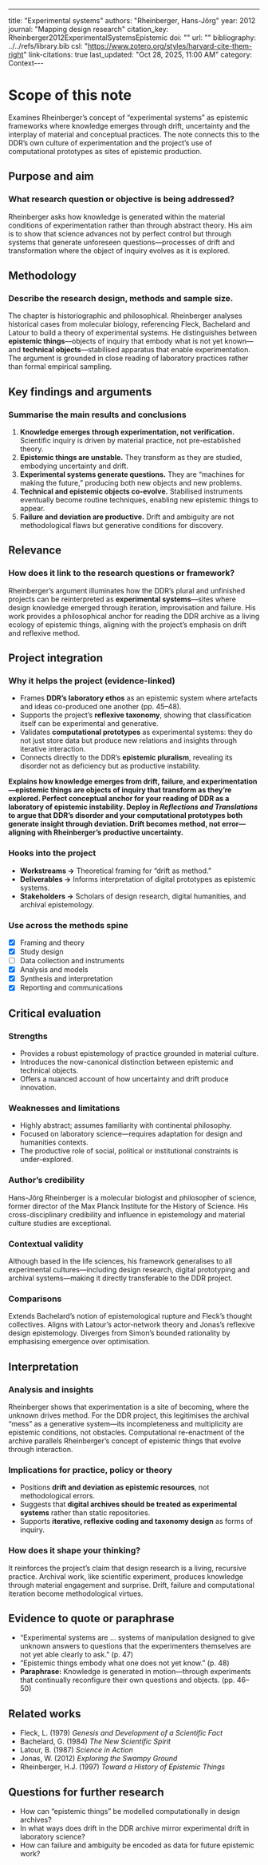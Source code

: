 ---
title: "Experimental systems"
authors: "Rheinberger, Hans-Jörg"
year: 2012
journal: "Mapping design research"
citation_key: Rheinberger2012ExperimentalSystemsEpistemic
doi: ""
url: ""
bibliography: ../../refs/library.bib
csl: "https://www.zotero.org/styles/harvard-cite-them-right"
link-citations: true
last_updated: "Oct 28, 2025, 11:00 AM"
category: Context---
# Scope of this note
Examines Rheinberger’s concept of “experimental systems” as epistemic frameworks where knowledge emerges through drift, uncertainty and the interplay of material and conceptual practices. The note connects this to the DDR’s own culture of experimentation and the project’s use of computational prototypes as sites of epistemic production.

## Purpose and aim
### What research question or objective is being addressed?
Rheinberger asks how knowledge is generated within the material conditions of experimentation rather than through abstract theory. His aim is to show that science advances not by perfect control but through systems that generate unforeseen questions—processes of drift and transformation where the object of inquiry evolves as it is explored.

## Methodology
### Describe the research design, methods and sample size.
The chapter is historiographic and philosophical. Rheinberger analyses historical cases from molecular biology, referencing Fleck, Bachelard and Latour to build a theory of experimental systems. He distinguishes between **epistemic things**—objects of inquiry that embody what is not yet known—and **technical objects**—stabilised apparatus that enable experimentation. The argument is grounded in close reading of laboratory practices rather than formal empirical sampling.

## Key findings and arguments
### Summarise the main results and conclusions
1. **Knowledge emerges through experimentation, not verification.** Scientific inquiry is driven by material practice, not pre-established theory.  
2. **Epistemic things are unstable.** They transform as they are studied, embodying uncertainty and drift.  
3. **Experimental systems generate questions.** They are “machines for making the future,” producing both new objects and new problems.  
4. **Technical and epistemic objects co-evolve.** Stabilised instruments eventually become routine techniques, enabling new epistemic things to appear.  
5. **Failure and deviation are productive.** Drift and ambiguity are not methodological flaws but generative conditions for discovery.

## Relevance
### How does it link to the research questions or framework?
Rheinberger’s argument illuminates how the DDR’s plural and unfinished projects can be reinterpreted as **experimental systems**—sites where design knowledge emerged through iteration, improvisation and failure. His work provides a philosophical anchor for reading the DDR archive as a living ecology of epistemic things, aligning with the project’s emphasis on drift and reflexive method.

## Project integration
### Why it helps the project (evidence-linked)
- Frames **DDR’s laboratory ethos** as an epistemic system where artefacts and ideas co-produced one another (pp. 45–48).  
- Supports the project’s **reflexive taxonomy**, showing that classification itself can be experimental and generative.  
- Validates **computational prototypes** as experimental systems: they do not just store data but produce new relations and insights through iterative interaction.  
- Connects directly to the DDR’s **epistemic pluralism**, revealing its disorder not as deficiency but as productive instability.

**Explains how knowledge emerges from drift, failure, and experimentation—epistemic things are objects of inquiry that transform as they’re explored. Perfect conceptual anchor for your reading of DDR as a laboratory of epistemic instability. Deploy in *Reflections and Translations* to argue that DDR’s disorder and your computational prototypes both generate insight through deviation. Drift becomes method, not error—aligning with Rheinberger’s productive uncertainty.**

### Hooks into the project
- **Workstreams →** Theoretical framing for “drift as method.”  
- **Deliverables →** Informs interpretation of digital prototypes as epistemic systems.  
- **Stakeholders →** Scholars of design research, digital humanities, and archival epistemology.

### Use across the methods spine
- [x] Framing and theory  
- [x] Study design  
- [ ] Data collection and instruments  
- [x] Analysis and models  
- [x] Synthesis and interpretation  
- [x] Reporting and communications  

## Critical evaluation
### Strengths
- Provides a robust epistemology of practice grounded in material culture.  
- Introduces the now-canonical distinction between epistemic and technical objects.  
- Offers a nuanced account of how uncertainty and drift produce innovation.  

### Weaknesses and limitations
- Highly abstract; assumes familiarity with continental philosophy.  
- Focused on laboratory science—requires adaptation for design and humanities contexts.  
- The productive role of social, political or institutional constraints is under-explored.

### Author’s credibility
Hans-Jörg Rheinberger is a molecular biologist and philosopher of science, former director of the Max Planck Institute for the History of Science. His cross-disciplinary credibility and influence in epistemology and material culture studies are exceptional.

### Contextual validity
Although based in the life sciences, his framework generalises to all experimental cultures—including design research, digital prototyping and archival systems—making it directly transferable to the DDR project.

### Comparisons
Extends Bachelard’s notion of epistemological rupture and Fleck’s thought collectives. Aligns with Latour’s actor-network theory and Jonas’s reflexive design epistemology. Diverges from Simon’s bounded rationality by emphasising emergence over optimisation.

## Interpretation
### Analysis and insights
Rheinberger shows that experimentation is a site of becoming, where the unknown drives method. For the DDR project, this legitimises the archival “mess” as a generative system—its incompleteness and multiplicity are epistemic conditions, not obstacles. Computational re-enactment of the archive parallels Rheinberger’s concept of epistemic things that evolve through interaction.

### Implications for practice, policy or theory
- Positions **drift and deviation as epistemic resources**, not methodological errors.  
- Suggests that **digital archives should be treated as experimental systems** rather than static repositories.  
- Supports **iterative, reflexive coding and taxonomy design** as forms of inquiry.  

### How does it shape your thinking?
It reinforces the project’s claim that design research is a living, recursive practice. Archival work, like scientific experiment, produces knowledge through material engagement and surprise. Drift, failure and computational iteration become methodological virtues.

## Evidence to quote or paraphrase
- “Experimental systems are … systems of manipulation designed to give unknown answers to questions that the experimenters themselves are not yet able clearly to ask.” (p. 47)  
- “Epistemic things embody what one does not yet know.” (p. 48)  
- **Paraphrase:** Knowledge is generated in motion—through experiments that continually reconfigure their own questions and objects. (pp. 46–50)

## Related works
- Fleck, L. (1979) *Genesis and Development of a Scientific Fact*  
- Bachelard, G. (1984) *The New Scientific Spirit*  
- Latour, B. (1987) *Science in Action*  
- Jonas, W. (2012) *Exploring the Swampy Ground*  
- Rheinberger, H.J. (1997) *Toward a History of Epistemic Things*  

## Questions for further research
- How can “epistemic things” be modelled computationally in design archives?  
- In what ways does drift in the DDR archive mirror experimental drift in laboratory science?  
- How can failure and ambiguity be encoded as data for future epistemic work?  